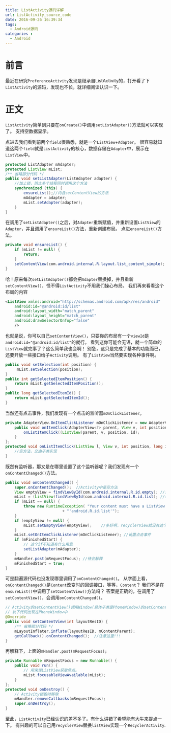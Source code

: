 ```yaml
---
title: ListActivity源码详解
url: ListActivity_source_code
date: 2016-09-26 16:39:34
tags: 
  - Android源码
categories : 
  - Android
---
```


# 前言
最近在研究`PreferenceActivity`发现是继承自ListActivity的，打开看了下`ListActivity`的源码，发现也不长，就详细阅读认识一下。
<!-- more -->

# 正文
`ListActivity`简单到只要在`onCreate()`中调用`setListAdapter()`方法就可以实现了。
支持空数据显示。

点进去我们看到前两个`field`很熟悉，就是一个`ListView`+`Adapter`。
很容易就知道这两个`field`就是`ListActivity`的核心，数据存储在`Adapter`中，展示在`ListView`中。
```java
protected ListAdapter mAdapter;
protected ListView mList;
/** 省略部分代码 */
public void setListAdapter(ListAdapter adapter) {
    //加上锁，防止多个线程同时调用这个方法
    synchronized (this) {
        ensureList();//内含setContentView的方法
        mAdapter = adapter;
        mList.setAdapter(adapter);
    }
}
```
在调用了`setListAdapter()`之后，对`Adapter`重新赋值，并重新设置`ListView`的`Adapter`，并且调用了`ensureList()`方法，重新创建布局。
点进`ensureList()`方法。
```java
private void ensureList() {
    if (mList != null) {
        return;
    }
    setContentView(com.android.internal.R.layout.list_content_simple);
}
```
哈！原来每次`setListAdapter()`都会把`Adapter`替换掉，并且重新`setContentView()`，怪不得`ListActivity`不用我们操心布局。
我们再来看看这个布局的内容
```xml
<ListView xmlns:android="http://schemas.android.com/apk/res/android"
    android:id="@android:id/list"
    android:layout_width="match_parent" 
    android:layout_height="match_parent"
    android:drawSelectorOnTop="false"
    />
```
也就是说，你可以自己`setContentView()`，只要你的布局有一个`viewId`是`android:id="@android:id/list"`的就行。
看到这你可能会无语，就一个简单的`ListView`就完事了？这么简单我也会啊！
别急，这只是完成了基本的功能而已，还要开放一些接口给子`Activity`调用。
有了`ListView`当然要实现各种事件啊。
```java
public void setSelection(int position) {
     mList.setSelection(position);
}
public int getSelectedItemPosition() {
    return mList.getSelectedItemPosition();
}
public long getSelectedItemId() {
    return mList.getSelectedItemId();
}
```
当然还有点击事件，我们发现有一个点击的监听器`mOnClickListener`。
```java
private AdapterView.OnItemClickListener mOnClickListener = new AdapterView.OnItemClickListener() {
    public void onItemClick(AdapterView<?> parent, View v, int position, long id)    {
        onListItemClick((ListView)parent, v, position, id);
    }
};
protected void onListItemClick(ListView l, View v, int position, long id) {
    //空方法，交由子类实现
}
```
既然有监听器，那又是在哪里设置了这个监听器呢？我们发现有一个`onContentChanged()`方法。
```java
public void onContentChanged() {
    super.onContentChanged();  //Activity中是空方法
    View emptyView = findViewById(com.android.internal.R.id.empty); //空数据时显示
    mList = (ListView)findViewById(com.android.internal.R.id.list); //绑定ListView
    if (mList == null) {
        throw new RuntimeException( "Your content must have a ListView whose id attribute is "
                         + "'android.R.id.list'");
    }
    if (emptyView != null) {
        mList.setEmptyView(emptyView);    //多好啊，recyclerView就没有这个方法
    }
    mList.setOnItemClickListener(mOnClickListener); //设置点击事件
    if (mFinishedStart) {
        // 这个if不知道有什么用意
        setListAdapter(mAdapter);
    }
    mHandler.post(mRequestFocus); //待会解释
    mFinishedStart = true;
}
```
可是翻遍源代码也没发现哪里调用了`onContentChanged()`。
从字面上看，`onContentChanged()`是`Content`改变时的回调接口，等等，`Content`？
我们不是在`ensureList()`中调用了`setContentView()`方法吗？
答案是正确的，在调用了`setContentView()`，会调用`onContentChanged()`。
```java
// Activity的setContentView()调用Window(具体子类是PhoneWindow)的setContentView()方法
// 以下代码出现在PhoneWindow中
@Override  
public void setContentView(int layoutResID) {  
    /** 省略部分代码 */
    mLayoutInflater.inflate(layoutResID, mContentParent);  
    getCallback().onContentChanged();  //注意这里!!!
}
```


再解释下，上面的`mHandler.post(mRequestFocus);`
```java
private Runnable mRequestFocus = new Runnable() {
    public void run() {
        // 用来使ListView获取焦点。
        mList.focusableViewAvailable(mList);
    }
};
protected void onDestroy() {
    // Activity销毁时移除
    mHandler.removeCallbacks(mRequestFocus);
    super.onDestroy();
}
```

至此，`ListActivity`已经认识的差不多了。有什么讲错了希望能有大牛来提点一下。
有兴趣的可以自己用`recyclerView`替换`listView`实现一个`RecyclerActivity`.
